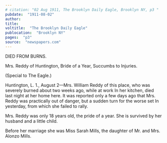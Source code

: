 ```yaml
---
# citation: "02 Aug 1911, The Brooklyn Daily Eagle, Brooklyn NY, p3 "
pubdate:  "1911-08-02"
author: 
title: 
voltitle:  "The Brooklyn Daily Eagle"
publocation:  "Brooklyn NY"
pages:  "p3"
source:  "newspapers.com"
---
```

DIED FROM BURNS. 

Mrs. Reddy of Huntington, Bride of a Year, Succumbs to Injuries. 

(Special to The Eagle.) 

Huntington, L. 1., August 2—Mrs. William Reddy of this place, who was severely burned about two weeks ago, while at work In her kitchen, died last night at her home here. It was reported only a few days ago that Mrs. Reddy was practically out of danger, but a sudden turn for the worse set In yesterday, from which she failed to rally. 

Mrs. Reddy was only 18 years old, the pride of a year. She is survived by her husband and a little child. 

Before her marriage she was Miss Sarah Mills, the daughter of Mr. and Mrs. Alonzo Mills.


